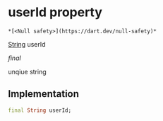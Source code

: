 


# userId property




    *[<Null safety>](https://dart.dev/null-safety)*


[String](https://api.flutter.dev/flutter/dart-core/String-class.html) userId
  
_final_



<p>unqiue string</p>



## Implementation

```dart
final String userId;


```







